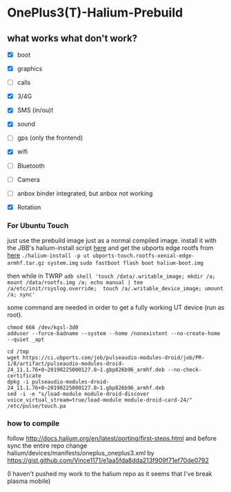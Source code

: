 # OnePlus3(T)-Halium-Prebuild

## what works what don't work?
  * [x] boot
  * [x] graphics
  * [ ] calls
  * [x] 3/4G
  * [x] SMS (in/ou)t
  * [x] sound
  * [ ] gps (only the frontend)
  * [x] wifi
  * [ ] Bluetooth
  * [ ] Camera
  * [ ] anbox binder integrated, but anbox not working
  * [x] Rotation


### For Ubuntu Touch

just use the prebuild image just as  a normal compiled image.
install it with the JBB's halium-install script [here](https://github.com/JBBgameich/halium-install)
and get the ubports edge rootfs from [here](https://ci.ubports.com/job/xenial-rootfs-armhf/lastSuccessfulBuild/artifact/out/ubports-touch.rootfs-xenial-armhf.tar.gz)
```./halium-install -p ut ubports-touch.rootfs-xenial-edge-armhf.tar.gz system.img```
```sudo fastboot flash boot halium-boot.img```

then while in TWRP
```adb shell 'touch /data/.writable_image; mkdir /a; mount /data/rootfs.img /a; echo manual | tee /a/etc/init/rsyslog.override;  touch /a/.writable_device_image; umount /a; sync'```


some command are needed in order to get a fully working UT device (run as root).
```
chmod 666 /dev/kgsl-3d0
adduser --force-badname --system --home /nonexistent --no-create-home --quiet _apt

cd /tmp
wget https://ci.ubports.com/job/pulseaudio-modules-droid/job/PR-1/8/artifact/pulseaudio-modules-droid-24_11.1.76+0~20190225000127.8~1.gbp826b96_armhf.deb --no-check-certificate
dpkg -i pulseaudio-modules-droid-24_11.1.76+0~20190225000127.8~1.gbp826b96_armhf.deb
sed -i -e "s/load-module module-droid-discover voice_virtual_stream=true/load-module module-droid-card-24/" /etc/pulse/touch.pa

```


### how to compile

follow http://docs.halium.org/en/latest/porting/first-steps.html
and before sync the entire repo
change halium/devices/manifests/oneplus_oneplus3.xml
by https://gist.github.com/Vince1171/e1aa5fda8dda213f909f71ef70de0792

(I haven't pushed my work to the halium repo as it seems that I've break plasma mobile)
